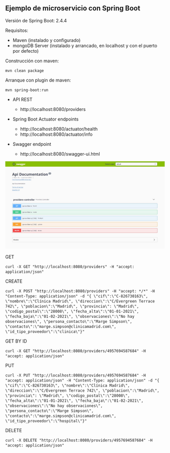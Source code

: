## Ejemplo de microservicio con Spring Boot 

Versión de Spring Boot: 2.4.4


Requisitos:

- Maven (instalado y configurado)
- mongoDB Server (instalado y arrancado, en localhost y con el puerto por defecto)


Construcción con maven:

```
mvn clean package
```

Arranque con plugin de maven:

```
mvn spring-boot:run
```
- API REST
  - http://localhost:8080/providers

- Spring Boot Actuator endpoints
    - http://localhost:8080/actuator/health
    - http://localhost:8080/actuator/info

- Swagger endpoint
    - http://localhost:8080/swagger-ui.html

![Swagger](img/swagger-providers.JPG)


GET

```
curl -X GET "http://localhost:8080/providers" -H "accept: application/json"
```


CREATE

```
curl -X POST "http://localhost:8080/providers" -H "accept: */*" -H "Content-Type: application/json" -d "{ \"cif\":\"C-826730163\", \"nombre\":\"Clínica Madrid\", \"direccion\":\"C/Evergreen Terrace 742\", \"poblacion\":\"Madrid\", \"provincia\": \"Madrid\", \"codigo_postal\":\"28008\", \"fecha_alta\":\"01-01-2021\", \"fecha_baja\":\"01-02-2021\", \"observaciones\":\"No hay observaciones\", \"persona_contacto\":\"Marge Simpson\", \"contacto\":\"marge.simpson@clinicamadrid.com\", \"id_tipo_proveedor\":\"clinica\"}"
```

GET BY ID

```
curl -X GET "http://localhost:8080/providers/4957694587684" -H "accept: application/json"
```

PUT

```
curl -X PUT "http://localhost:8080/providers/4957694587684" -H "accept: application/json" -H "Content-Type: application/json" -d "{ \"cif\":\"C-826730163\", \"nombre\":\"Clínica Madrid\", \"direccion\":\"C/Evergreen Terrace 742\", \"poblacion\":\"Madrid\", \"provincia\": \"Madrid\", \"codigo_postal\":\"28008\", \"fecha_alta\":\"01-01-2021\", \"fecha_baja\":\"01-02-2021\", \"observaciones\":\"No hay observaciones\", \"persona_contacto\":\"Marge Simpson\", \"contacto\":\"marge.simpson@clinicamadrid.com\", \"id_tipo_proveedor\":\"hospital\"}"
```

DELETE
```
curl -X DELETE "http://localhost:8080/providers/4957694587684" -H "accept: application/json"
```
